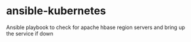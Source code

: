 # ansible-kubernetes
Ansible playbook to check for apache hbase region servers and bring up the service if down
